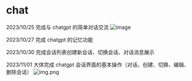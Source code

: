 # chat
2023/10/25 完成与 chatgpt 的简单对话交流
![image](https://github.com/Mrying0823/chat/assets/111051660/511f398b-f523-49ce-b18d-e567780afb4a)

2023/10/27 完成 chatgpt 的记忆功能

2023/10/30 完成会话列表创建新会话、切换会话、对话消息展示

2023/11/01 大体完成 chatgpt 会话界面的基本操作（对话，创建、切换、编辑、删除会话）
![img.png](img.png)
